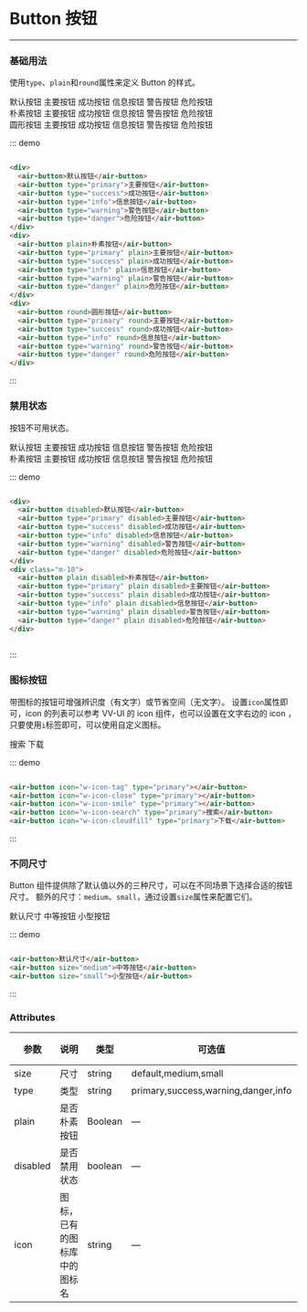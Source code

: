 # Button 按钮
----
### 基础用法
使用```type```、```plain```和```round```属性来定义 Button 的样式。

<div class="demo-block">
  <div>
    <air-button>默认按钮</air-button>
    <air-button type="primary">主要按钮</air-button>
    <air-button type="success">成功按钮</air-button>
    <air-button type="info">信息按钮</air-button>
    <air-button type="warning">警告按钮</air-button>
    <air-button type="danger">危险按钮</air-button>
  </div>
  <div class="m-10">
    <air-button plain>朴素按钮</air-button>
    <air-button type="primary" plain>主要按钮</air-button>
    <air-button type="success" plain>成功按钮</air-button>
    <air-button type="info" plain>信息按钮</air-button>
    <air-button type="warning" plain>警告按钮</air-button>
    <air-button type="danger" plain>危险按钮</air-button>
  </div>
  <div class="m-10">
    <air-button round>圆形按钮</air-button>
    <air-button type="primary" round>主要按钮</air-button>
    <air-button type="success" round>成功按钮</air-button>
    <air-button type="info" round>信息按钮</air-button>
    <air-button type="warning" round>警告按钮</air-button>
    <air-button type="danger" round>危险按钮</air-button>
  </div>
</div>

::: demo
```html

<div>
  <air-button>默认按钮</air-button>
  <air-button type="primary">主要按钮</air-button>
  <air-button type="success">成功按钮</air-button>
  <air-button type="info">信息按钮</air-button>
  <air-button type="warning">警告按钮</air-button>
  <air-button type="danger">危险按钮</air-button>
</div>
<div>
  <air-button plain>朴素按钮</air-button>
  <air-button type="primary" plain>主要按钮</air-button>
  <air-button type="success" plain>成功按钮</air-button>
  <air-button type="info" plain>信息按钮</air-button>
  <air-button type="warning" plain>警告按钮</air-button>
  <air-button type="danger" plain>危险按钮</air-button>
</div>
<div>
  <air-button round>圆形按钮</air-button>
  <air-button type="primary" round>主要按钮</air-button>
  <air-button type="success" round>成功按钮</air-button>
  <air-button type="info" round>信息按钮</air-button>
  <air-button type="warning" round>警告按钮</air-button>
  <air-button type="danger" round>危险按钮</air-button>
</div>

```
:::

### 禁用状态

按钮不可用状态。

<div class="demo-block">
  <div>
    <air-button disabled>默认按钮</air-button>
    <air-button type="primary" disabled>主要按钮</air-button>
    <air-button type="success" disabled>成功按钮</air-button>
    <air-button type="info" disabled>信息按钮</air-button>
    <air-button type="warning" disabled>警告按钮</air-button>
    <air-button type="danger" disabled>危险按钮</air-button>
  </div>
  <div class="m-10">
    <air-button plain disabled>朴素按钮</air-button>
    <air-button type="primary" plain disabled>主要按钮</air-button>
    <air-button type="success" plain disabled>成功按钮</air-button>
    <air-button type="info" plain disabled>信息按钮</air-button>
    <air-button type="warning" plain disabled>警告按钮</air-button>
    <air-button type="danger" plain disabled>危险按钮</air-button>
  </div>
</div>

::: demo
```html

<div>
  <air-button disabled>默认按钮</air-button>
  <air-button type="primary" disabled>主要按钮</air-button>
  <air-button type="success" disabled>成功按钮</air-button>
  <air-button type="info" disabled>信息按钮</air-button>
  <air-button type="warning" disabled>警告按钮</air-button>
  <air-button type="danger" disabled>危险按钮</air-button>
</div>
<div class="m-10">
  <air-button plain disabled>朴素按钮</air-button>
  <air-button type="primary" plain disabled>主要按钮</air-button>
  <air-button type="success" plain disabled>成功按钮</air-button>
  <air-button type="info" plain disabled>信息按钮</air-button>
  <air-button type="warning" plain disabled>警告按钮</air-button>
  <air-button type="danger" plain disabled>危险按钮</air-button>
</div>
  
```
:::

### 图标按钮
带图标的按钮可增强辨识度（有文字）或节省空间（无文字）。
设置```icon```属性即可，icon 的列表可以参考 VV-UI 的 icon 组件，也可以设置在文字右边的 icon ，只要使用```i```标签即可，可以使用自定义图标。
<div class="demo-block">
  <air-button icon="w-icon-tag" type="primary"></air-button>
  <air-button icon="w-icon-close" type="primary"></air-button>
  <air-button icon="w-icon-smile" type="primary"></air-button>
  <air-button icon="w-icon-search" type="primary">搜索</air-button>
  <air-button icon="w-icon-cloudfill" type="primary">下载</air-button>
</div>

::: demo
```html

<air-button icon="w-icon-tag" type="primary"></air-button>
<air-button icon="w-icon-close" type="primary"></air-button>
<air-button icon="w-icon-smile" type="primary"></air-button>
<air-button icon="w-icon-search" type="primary">搜索</air-button>
<air-button icon="w-icon-cloudfill" type="primary">下载</air-button>

```
:::


### 不同尺寸

Button 组件提供除了默认值以外的三种尺寸，可以在不同场景下选择合适的按钮尺寸。
额外的尺寸：```medium```、```small```，通过设置```size```属性来配置它们。
<div class="demo-block">
  <air-button>默认尺寸</air-button>
  <air-button size="medium">中等按钮</air-button>
  <air-button size="small">小型按钮</air-button>
</div>

::: demo
```html

<air-button>默认尺寸</air-button>
<air-button size="medium">中等按钮</air-button>
<air-button size="small">小型按钮</air-button>

```
:::

### Attributes
| 参数      | 说明    | 类型      | 可选值       | 默认值   |
|---------- |-------- |---------- |-------------  |-------- |
| size     | 尺寸   | string  |   default,medium,small            |    —     |
| type     | 类型   | string    |   primary,success,warning,danger,info |     —    |
| plain     | 是否朴素按钮   | Boolean    | — | false   |
| disabled  | 是否禁用状态    | boolean   | —   | false   |
| icon  | 图标，已有的图标库中的图标名 | string   |  —  |  —  |
